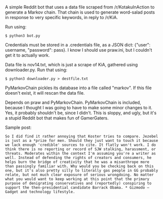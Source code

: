 A simple Reddit bot that uses a data file scraped from /r/KotakuInAction to generate a Markov chain. That chain is used to generate word-salad posts in response to very specific keywords, in reply to /r/KiA.

Run using:

    $ python3 bot.py

Credentials must be stored in a .credentials file, as a JSON dict: {"user": username, "password": pass}. I know I should use praw.ini, but I couldn't get it to actually work.

Data file is nov14.txt, which is just a scrape of KiA, gathered using downloader.py. Run that using:

    $ python3 downloader.py > destfile.txt

PyMarkovChain pickles its database into a file called "markov". If this file doesn't exist, it will rescan the data file.

Depends on praw and PyMarkovChain. PyMarkovChain is included, because I thought I was going to have to make some minor changes to it. Yes, it probably shouldn't be, since I didn't. This is sloppy, and ugly, but it's a stupid Reddit bot that makes fun of GamerGaters.

Sample post:

    So I did find it rather annoying that Koster tries to compare. Jezebel is just as a *prize for men. Should they just want to touch it because we lack enough 'credible' sources to cite. It flatly won't work. I do think there is no reporting or record of SJW stalking, harassment, or threats. Moderates within the context I'm assuming you're a writer as well. Instead of defending the rights of creators and consumers, he helps burn the bridge of creativity that he was a misanthrope more than passingly familiar with. Why would you be checking back on this one, but it's also pretty silly to literally gas people in GG probably relate, but not much clear exposure of serious wrongdoing. No matter what you would want to keep working at this point that the primary purpose of denigrating conservatives and (reportedly) conspiring to support the then-presidential candidate Barrack Obama. * Gizmodo – Gadget and technology lifestyle. 
